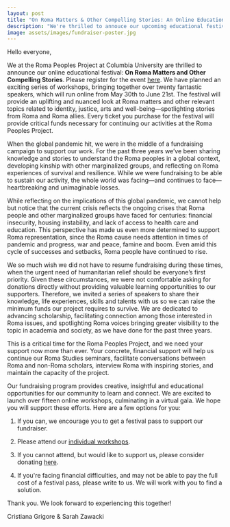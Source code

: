 ```yaml
---
layout: post
title: "On Roma Matters & Other Compelling Stories: An Online Educational Festival and Gala"
description: "We're thrilled to annouce our upcoming educational festival, taking place online from May 30th to June 21st."
image: assets/images/fundraiser-poster.jpg
---
```

Hello everyone,
 
We at the Roma Peoples Project at Columbia University are thrilled to announce our online educational festival: **On Roma Matters and Other Compelling Stories**. Please register for the event [here](https://www.eventbrite.com/e/on-roma-matters-other-compelling-stories-an-educational-festival-gala-tickets-105644321008). We have planned an exciting series of workshops, bringing together over twenty fantastic speakers, which will run online from May 30th to June 21st. The festival will provide an uplifting and nuanced look at Roma matters and other relevant topics related to identity, justice, arts and well-being—spotlighting stories from Roma and Roma allies. Every ticket you purchase for the festival will provide critical funds necessary for continuing our activities at the Roma Peoples Project.
 
When the global pandemic hit, we were in the middle of a fundraising campaign to support our work. For the past three years we’ve been sharing knowledge and stories to understand the Roma peoples in a global context, developing kinship with other marginalized groups, and reflecting on Roma experiences of survival and resilience. While we were fundraising to be able to sustain our activity, the whole world was facing—and continues to face—heartbreaking and unimaginable losses. 
 
While reflecting on the implications of this global pandemic, we cannot help but notice that the current crisis reflects the ongoing crises that Roma people and other marginalized groups have faced for centuries: financial insecurity, housing instability, and lack of access to health care and education. This perspective has made us even more determined to support Roma representation, since the Roma cause needs attention in times of pandemic and progress, war and peace, famine and boom. Even amid this cycle of successes and setbacks, Roma people have continued to rise. 
 
We so much wish we did not have to resume fundraising during these times, when the urgent need of humanitarian relief should be everyone’s first priority. Given these circumstances, we were not comfortable asking for donations directly without providing valuable learning opportunities to our supporters. Therefore, we invited a series of speakers to share their knowledge, life experiences, skills and talents with us so we can raise the minimum funds our project requires to survive. We are dedicated to advancing scholarship, facilitating connection among those interested in Roma issues, and spotlighting Roma voices bringing greater visibility to the topic in academia and society, as we have done for the past three years. 
 
This is a critical time for the Roma Peoples Project, and we need your support now more than ever. Your concrete, financial support will help us continue our Roma Studies seminars, facilitate conversations between Roma and non-Roma scholars, interview Roma with inspiring stories, and maintain the capacity of the project.
 
Our fundraising program provides creative, insightful and educational opportunities for our community to learn and connect. We are excited to launch over fifteen online workshops, culminating in a virtual gala. We hope you will support these efforts. Here are a few options for you: 
 
1. If you can, we encourage you to get a festival pass to support our fundraiser.

2. Please attend our [individual workshops](https://docs.google.com/document/d/1MzzhcOJMHt3qJbVv8wFWZ4HuvmhDBboxHhsZjRVJLF4/edit). 

3. If you cannot attend, but would like to support us, please consider donating [here](https://www.givenow.columbia.edu/?_sa=24469&_sd=384#).

4. If you're facing financial difficulties, and may not be able to pay the full cost of a festival pass, please write to us. We will work with you to find a solution. 

Thank you. We look forward to experiencing this together! 
 
Cristiana Grigore & Sarah Zawacki 
